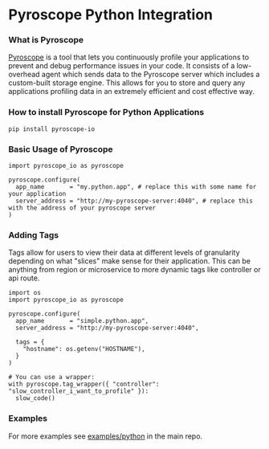 # Pyroscope Python Integration

### What is Pyroscope
[Pyroscope](https://github.com/pyroscope-io/pyroscope) is a tool that lets you continuously profile your applications to prevent and debug performance issues in your code. It consists of a low-overhead agent which sends data to the Pyroscope server which includes a custom-built storage engine. This allows for you to store and query any applications profiling data in an extremely efficient and cost effective way.


### How to install Pyroscope for Python Applications
```
pip install pyroscope-io
```

### Basic Usage of Pyroscope
```
import pyroscope_io as pyroscope

pyroscope.configure(
  app_name       = "my.python.app", # replace this with some name for your application
  server_address = "http://my-pyroscope-server:4040", # replace this with the address of your pyroscope server
)
```

### Adding Tags
Tags allow for users to view their data at different levels of granularity depending on what "slices" make sense for their application. This can be anything from region or microservice to more dynamic tags like controller or api route.

```
import os
import pyroscope_io as pyroscope

pyroscope.configure(
  app_name       = "simple.python.app",
  server_address = "http://my-pyroscope-server:4040",

  tags = {
    "hostname": os.getenv("HOSTNAME"),
  }
)

# You can use a wrapper:
with pyroscope.tag_wrapper({ "controller": "slow_controller_i_want_to_profile" }):
  slow_code()
```


### Examples
For more examples see [examples/python](https://github.com/pyroscope-io/pyroscope/tree/main/examples/python) in the main repo.
